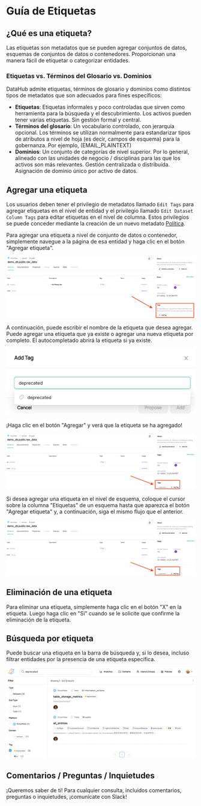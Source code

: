# Guía de Etiquetas

## ¿Qué es una etiqueta?

Las etiquetas son metadatos que se pueden agregar conjuntos de datos, esquemas de conjuntos de datos o contenedores. Proporcionan una manera fácil de etiquetar o categorizar entidades.

### Etiquetas vs. Términos del Glosario vs. Dominios

DataHub admite etiquetas, términos de glosario y dominios como distintos tipos de metadatos que son adecuados para fines específicos:

*   **Etiquetas**: Etiquetas informales y poco controladas que sirven como herramienta para la búsqueda y el descubrimiento. Los activos pueden tener varias etiquetas. Sin gestión formal y central.
*   **Términos del glosario**: Un vocabulario controlado, con jerarquía opcional. Los términos se utilizan normalmente para estandarizar tipos de atributos a nivel de hoja (es decir, campos de esquema) para la gobernanza. Por ejemplo, (EMAIL_PLAINTEXT)
*   **Dominios**: Un conjunto de categorías de nivel superior. Por lo general, alineado con las unidades de negocio / disciplinas para las que los activos son más relevantes. Gestión centralizada o distribuida. Asignación de dominio único por activo de datos.

## Agregar una etiqueta

Los usuarios deben tener el privilegio de metadatos llamado `Edit Tags` para agregar etiquetas en el nivel de entidad y el privilegio llamado `Edit Dataset Column Tags` para editar etiquetas en el nivel de columna. Estos privilegios
se puede conceder mediante la creación de un nuevo metadato [Política](./policies.md).

Para agregar una etiqueta a nivel de conjunto de datos o contenedor, simplemente navegue a la página de esa entidad y haga clic en el botón "Agregar etiqueta".

![](./imgs/add-tag.png)

A continuación, puede escribir el nombre de la etiqueta que desea agregar. Puede agregar una etiqueta que ya existe o agregar una nueva etiqueta por completo. El autocompletado abrirá la etiqueta si ya existe.

![](./imgs/add-tag-search.png)

¡Haga clic en el botón "Agregar" y verá que la etiqueta se ha agregado!

![](./imgs/added-tag.png)

Si desea agregar una etiqueta en el nivel de esquema, coloque el cursor sobre la columna "Etiquetas" de un esquema hasta que aparezca el botón "Agregar etiqueta" y, a continuación, siga el mismo flujo que el anterior.

![](./imgs/added-tag.png)

## Eliminación de una etiqueta

Para eliminar una etiqueta, simplemente haga clic en el botón "X" en la etiqueta. Luego haga clic en "Sí" cuando se le solicite que confirme la eliminación de la etiqueta.

## Búsqueda por etiqueta

Puede buscar una etiqueta en la barra de búsqueda y, si lo desea, incluso filtrar entidades por la presencia de una etiqueta específica.

![](./imgs/search-tag.png)

## Comentarios / Preguntas / Inquietudes

¡Queremos saber de ti! Para cualquier consulta, incluidos comentarios, preguntas o inquietudes, ¡comunícate con Slack!
